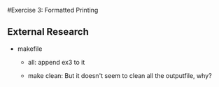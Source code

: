 #Exercise 3: Formatted Printing

## External Research

- makefile

    - all: append ex3 to it

    - make clean: But it doesn't seem to clean all the outputfile, why?